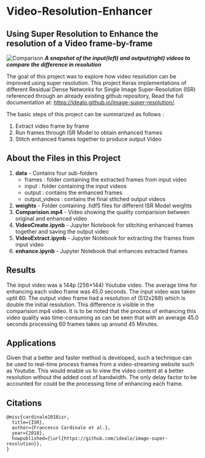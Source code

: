 # Video-Resolution-Enhancer
## Using Super Resolution to Enhance the resolution of a Video frame-by-frame

![Comparison](https://user-images.githubusercontent.com/28367168/55273188-133d7680-52ee-11e9-88ce-b73e8a9e1ab1.jpg)
***A snapshot of the input(left) and output(right) videos to compare the difference in resolution***

The goal of this project was to explore how video resolution can be improved using super resolution. 
This project Keras implementations of different Residual Dense Networks for Single Image Super-Resolution (ISR) referenced through an already existing
github repository, Read the full documentation at: https://idealo.github.io/image-super-resolution/.

The basic steps of this project can be summarized as follows : 
1. Extract video frame by frame
2. Run frames through ISR Model to obtain enhanced frames
3. Stitch enhanced frames together to produce output Video

## About the Files in this Project

1. **data** - Contains four sub-folders
   - frames : folder containing the extracted frames from input video
   - input : folder containing the input videos
   - output : contains the enhanced frames
   - output_videos : contains the final stitched output videos
2. **weights** - Folder containing .hdf5 files for different ISR Model weights
3. **Comparision.mp4** - Video showing the quality comparision between original and enhanced video
4. **VideoCreate.ipynb** - Jupyter Notebook for stitching enhanced frames together and saving the output video
5. **VideoExtract.ipynb** - Jupyter Notebook for extracting the frames from input video
6. **enhance.ipynb** - Jupyter Notebook that enhances extracted frames 

## Results

The input video was a 144p (256×144) Youtube video. The average time for enhancing each video frame was 45.0 seconds. The input video was taken uptil
60. The output video frame had a resolution of (512x288) which is double the initial resolution. This difference is visible in the comparision.mp4
video. It is to be noted that the process of enhancing this video quality was time-consuming as can be seen that with an average 45.0 seconds
processing 60 frames takes up around 45 Minutes. 

## Applications <br>

Given that a better and faster method is developed, such a technique can be used to real-time process frames from a video-streaming website
such as Youtube. This would enable us to view the video content at a better resolution without the added cost of bandwidth. The only delay
factor to be accounted for could be the processing time of enhancing each frame.

## Citations

```
@misc{cardinale2018isr,
  title={ISR},
  author={Francesco Cardinale et al.},
  year={2018},
  howpublished={\url{https://github.com/idealo/image-super-resolution}},
}
```

